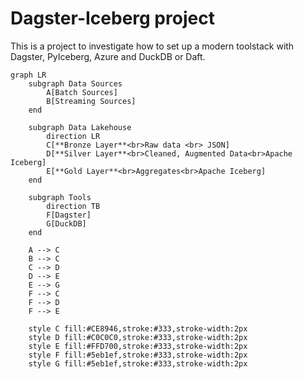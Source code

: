 # Dagster-Iceberg project

This is a project to investigate how to set up a modern toolstack with Dagster, PyIceberg, Azure and DuckDB or Daft.
```mermaid
graph LR
    subgraph Data Sources
        A[Batch Sources]
        B[Streaming Sources]
    end
    
    subgraph Data Lakehouse
        direction LR
        C[**Bronze Layer**<br>Raw data <br> JSON]
        D[**Silver Layer**<br>Cleaned, Augmented Data<br>Apache Iceberg]
        E[**Gold Layer**<br>Aggregates<br>Apache Iceberg]
    end
    
    subgraph Tools
        direction TB
        F[Dagster]
        G[DuckDB]
    end

    A --> C
    B --> C
    C --> D
    D --> E
    E --> G
    F --> C
    F --> D
    F --> E
    
    style C fill:#CE8946,stroke:#333,stroke-width:2px
    style D fill:#C0C0C0,stroke:#333,stroke-width:2px
    style E fill:#FFD700,stroke:#333,stroke-width:2px
    style F fill:#5eb1ef,stroke:#333,stroke-width:2px
    style G fill:#5eb1ef,stroke:#333,stroke-width:2px
```